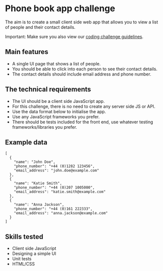# Phone book app challenge

The aim is to create a small client side web app that allows you to view a list of people and their contact details.

Important: Make sure you also view our [coding challenge guidelines](README.md).

## Main features

- A single UI page that shows a list of people.
- You should be able to click into each person to see their contact details.
- The contact details should include email address and phone number.

## The technical requirements

- The UI should be a client side JavaScript app.
- For this challenge, there is no need to create any server side JS or API.
- Use the data format below to initialise the app.
- Use any JavaScript frameworks you prefer.
- There should be tests included for the front end, use whatever testing frameworks/libraries you prefer.

## Example data

```
[
  {
    "name": "John Doe",
    "phone_number": "+44 (0)1282 123456",
    "email_address": "john.doe@example.com"
  },
  {
    "name": "Katie Smith",
    "phone_number": "+44 (0)207 1005000",
    "email_address": "katie.smith@example.com"
  },
  {
    "name": "Anna Jackson",
    "phone_number": "+44 (0)161 222333",
    "email_address": "anna.jackson@example.com"
  }
]
```

## Skills tested

- Client side JavaScript
- Designing a simple UI
- Unit tests
- HTML/CSS
